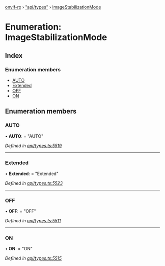 [onvif-rx](../README.md) › ["api/types"](../modules/_api_types_.md) › [ImageStabilizationMode](_api_types_.imagestabilizationmode.md)

# Enumeration: ImageStabilizationMode

## Index

### Enumeration members

* [AUTO](_api_types_.imagestabilizationmode.md#auto)
* [Extended](_api_types_.imagestabilizationmode.md#extended)
* [OFF](_api_types_.imagestabilizationmode.md#off)
* [ON](_api_types_.imagestabilizationmode.md#on)

## Enumeration members

###  AUTO

• **AUTO**: = "AUTO"

*Defined in [api/types.ts:5519](https://github.com/patrickmichalina/onvif-rx/blob/3e9b152/src/api/types.ts#L5519)*

___

###  Extended

• **Extended**: = "Extended"

*Defined in [api/types.ts:5523](https://github.com/patrickmichalina/onvif-rx/blob/3e9b152/src/api/types.ts#L5523)*

___

###  OFF

• **OFF**: = "OFF"

*Defined in [api/types.ts:5511](https://github.com/patrickmichalina/onvif-rx/blob/3e9b152/src/api/types.ts#L5511)*

___

###  ON

• **ON**: = "ON"

*Defined in [api/types.ts:5515](https://github.com/patrickmichalina/onvif-rx/blob/3e9b152/src/api/types.ts#L5515)*
